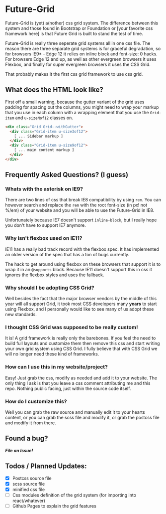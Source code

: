 # Future-Grid

Future-Grid is (yet) a(nother) css grid system. The difference between this system and those found in Bootstrap or Foundation or 
[your favorite css framework here] is that Future Grid is built to stand the test of time. 

Future-Grid is really three seperate grid systems all in one css file. The reason there are three separate grid systems is for 
graceful degradation, so for browsers IE9* - Edge 12 it relies on inline block and font-size: 0 hacks. For browsers Edge 12 and up,
as well as other evergreen browsers it uses Flexbox, and finally for super evergreen browsers it uses the CSS Grid.

That probably makes it the first css grid framework to use css grid.

## What does the HTML look like?

First off a small warning, because the gutter variant of the grid uses padding for spacing out the columns, you might need to 
wrap your markup that you use in each column with a wrapping element that you use the `Grid-item` and `u-sizeNof12` classes on.

```HTML
<div class="Grid Grid--withGutter">
  <div class="Grid-item u-size3of12">
    [ ... Sidebar markup ]
  </div>
  <div class="Grid-item u-size9of12">
    [ ... main content markup ]
  </div>
</div>
```

## Frequently Asked Questions? (I guess)

### Whats with the asterisk on IE9?

There are two lines of css that break IE8 compatibility by using `rem`. You can however search and replace the `rem` with the root 
font-size (in px! not %/em) of your website and you will be able to use the Future-Grid in IE8.

Unfortunately because IE7 doesn't support `inline-block`, but I really hope you don't have to support IE7 anymore.

### Why isn't flexbox used on IE11?

IE11 has a really bad track record with the flexbox spec. It has implemented an older version of the spec that has a ton of bugs currently.

The hack to get around using flexbox on these browsers that support it is to wrap it in an `@supports` block. Because IE11 doesn't support 
this in css it ignores the flexbox styles and uses the fallback.

### Why should I be adopting CSS Grid?

Well besides the fact that the major browser vendors by the middle of this year will all support Grid, it took most CSS developers many **years** 
to start using Flexbox, and I personally would like to see many of us adopt these new standards.

### I thought CSS Grid was supposed to be really custom!

It is! A grid framework is really only the barebones. If you feel the need to build full layouts and customize them then remove this css and 
start writing your own grid system using CSS Grid. I fully believe that with CSS Grid we will no longer need these kind of frameworks.

### How can I use this in my website/project?

Easy! Just grab the css, modify as needed and add it to your website. The only thing I ask is that you leave a css comment attributing me and this 
repo. Nothing public facing, just within the source code itself.

### How do I customize this?

Well you can grab the raw source and manually edit it to your hearts content, or you can grab the scss file and modify it, or grab the postcss file 
and modify it from there.


## Found a bug?

_**File an Issue!**_


## Todos / Planned Updates:

- [x] Postcss source file
- [x] scss source file
- [x] minified css file
- [ ] Css modules definition of the grid system (for importing into react/whatever)
- [ ] Github Pages to explain the grid features